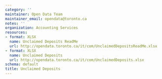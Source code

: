 ```yaml
---
category: ''
maintainer: Open Data Team
maintainer_email: opendata@toronto.ca
notes: ''
organization: Accounting Services
resources:
- format: XLSX
  name: Unclaimed Deposits ReadMe
  url: http://opendata.toronto.ca/it/com/UnclaimedDepositsReadMe.xlsx
- format: XLSX
  name: Unclaimed Deposits
  url: http://opendata.toronto.ca/it/com/UnclaimedDeposits.xlsx
schema: default
title: Unclaimed Deposits
---
```


